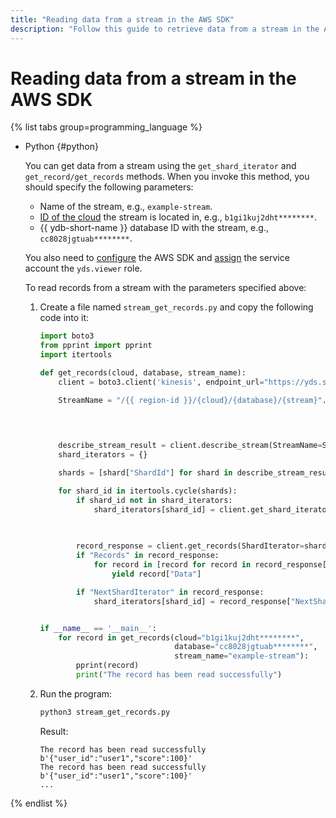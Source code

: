 ```yaml
---
title: "Reading data from a stream in the AWS SDK"
description: "Follow this guide to retrieve data from a stream in the AWS SDK."
---
```


# Reading data from a stream in the AWS SDK

{% list tabs group=programming_language %}

- Python {#python}

  You can get data from a stream using the `get_shard_iterator` and `get_record/get_records` methods. When you invoke this method, you should specify the following parameters:
  * Name of the stream, e.g., `example-stream`.
  * [ID of the cloud](../../../resource-manager/operations/cloud/get-id.md) the stream is located in, e.g., `b1gi1kuj2dht********`.
  * {{ ydb-short-name }} database ID with the stream, e.g., `cc8028jgtuab********`.

  You also need to [configure](prepare.md) the AWS SDK and [assign](../../../iam/operations/sa/assign-role-for-sa.md) the service account the `yds.viewer` role.

  To read records from a stream with the parameters specified above:
  1. Create a file named `stream_get_records.py` and copy the following code into it:

     ```python
     import boto3
     from pprint import pprint
     import itertools

     def get_records(cloud, database, stream_name):
         client = boto3.client('kinesis', endpoint_url="https://yds.serverless.yandexcloud.net")

         StreamName = "/{{ region-id }}/{cloud}/{database}/{stream}".format(cloud=cloud,
                                                                      database=database,
                                                                      stream=stream_name)


         describe_stream_result = client.describe_stream(StreamName=StreamName)
         shard_iterators = {}

         shards = [shard["ShardId"] for shard in describe_stream_result['StreamDescription']['Shards']]

         for shard_id in itertools.cycle(shards):
             if shard_id not in shard_iterators:
                 shard_iterators[shard_id] = client.get_shard_iterator(StreamName=StreamName,
                                                                      ShardId=shard_id,
                                                                      ShardIteratorType='LATEST')['ShardIterator']

             record_response = client.get_records(ShardIterator=shard_iterators[shard_id])
             if "Records" in record_response:
                 for record in [record for record in record_response["Records"]]:
                     yield record["Data"]

             if "NextShardIterator" in record_response:
                 shard_iterators[shard_id] = record_response["NextShardIterator"]


     if __name__ == '__main__':
         for record in get_records(cloud="b1gi1kuj2dht********",
                                   database="cc8028jgtuab********",
                                   stream_name="example-stream"):
             pprint(record)    
             print("The record has been read successfully")
     ```

  1. Run the program:

     ```bash
     python3 stream_get_records.py
     ```

     Result:

     ```text
     The record has been read successfully
     b'{"user_id":"user1","score":100}'
     The record has been read successfully
     b'{"user_id":"user1","score":100}'
     ...
     ```

{% endlist %}